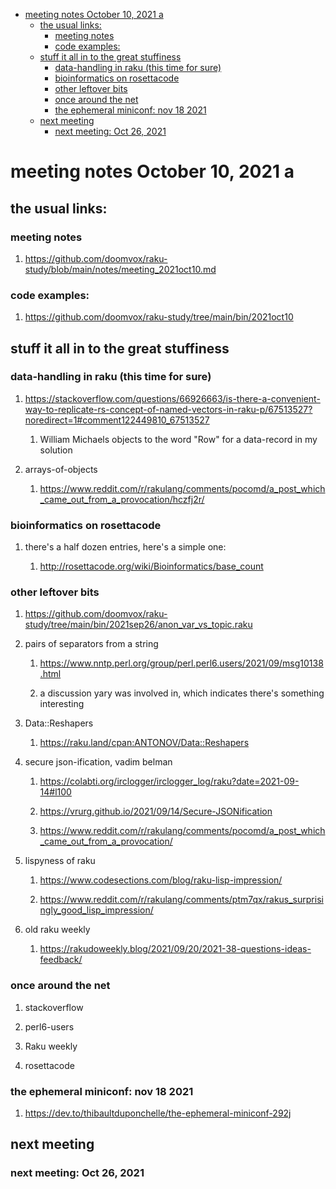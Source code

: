 - [meeting notes October 10, 2021                                      a](#orge19d1c4)
  - [the usual links:](#orgbb9be5c)
    - [meeting notes](#org15c8659)
    - [code examples:](#orgfe4374e)
  - [stuff it all in to the great stuffiness](#orgcc3fa7e)
    - [data-handling in raku (this time for sure)](#org06e7847)
    - [bioinformatics on rosettacode](#org330d26e)
    - [other leftover bits](#org28b1010)
    - [once around the net](#org3e2a916)
    - [the ephemeral miniconf: nov 18 2021](#orge512058)
  - [next meeting](#orga6a69e6)
    - [next meeting: Oct 26, 2021](#orga9be202)


<a id="orge19d1c4"></a>

# meeting notes October 10, 2021                                      a


<a id="orgbb9be5c"></a>

## the usual links:


<a id="org15c8659"></a>

### meeting notes

1.  <https://github.com/doomvox/raku-study/blob/main/notes/meeting_2021oct10.md>


<a id="orgfe4374e"></a>

### code examples:

1.  <https://github.com/doomvox/raku-study/tree/main/bin/2021oct10>


<a id="orgcc3fa7e"></a>

## stuff it all in to the great stuffiness


<a id="org06e7847"></a>

### data-handling in raku (this time for sure)

1.  <https://stackoverflow.com/questions/66926663/is-there-a-convenient-way-to-replicate-rs-concept-of-named-vectors-in-raku-p/67513527?noredirect=1#comment122449810_67513527>

    1.  William Michaels objects to the word "Row" for a data-record in my solution

2.  arrays-of-objects

    1.  <https://www.reddit.com/r/rakulang/comments/pocomd/a_post_which_came_out_from_a_provocation/hczfj2r/>


<a id="org330d26e"></a>

### bioinformatics on rosettacode

1.  there's a half dozen entries, here's a simple one:

    1.  <http://rosettacode.org/wiki/Bioinformatics/base_count>


<a id="org28b1010"></a>

### other leftover bits

1.  <https://github.com/doomvox/raku-study/tree/main/bin/2021sep26/anon_var_vs_topic.raku>

2.  pairs of separators from a string

    1.  <https://www.nntp.perl.org/group/perl.perl6.users/2021/09/msg10138.html>
    
    2.  a discussion yary was involved in, which indicates there's something interesting

3.  Data::Reshapers

    1.  <https://raku.land/cpan:ANTONOV/Data::Reshapers>

4.  secure json-ification, vadim belman

    1.  <https://colabti.org/irclogger/irclogger_log/raku?date=2021-09-14#l100>
    
    2.  <https://vrurg.github.io/2021/09/14/Secure-JSONification>
    
    3.  <https://www.reddit.com/r/rakulang/comments/pocomd/a_post_which_came_out_from_a_provocation/>

5.  lispyness of raku

    1.  <https://www.codesections.com/blog/raku-lisp-impression/>
    
    2.  <https://www.reddit.com/r/rakulang/comments/ptm7qx/rakus_surprisingly_good_lisp_impression/>

6.  old raku weekly

    1.  <https://rakudoweekly.blog/2021/09/20/2021-38-questions-ideas-feedback/>


<a id="org3e2a916"></a>

### once around the net

1.  stackoverflow

2.  perl6-users

3.  Raku weekly

4.  rosettacode


<a id="orge512058"></a>

### the ephemeral miniconf: nov 18 2021

1.  <https://dev.to/thibaultduponchelle/the-ephemeral-miniconf-292j>


<a id="orga6a69e6"></a>

## next meeting


<a id="orga9be202"></a>

### next meeting: Oct 26, 2021
